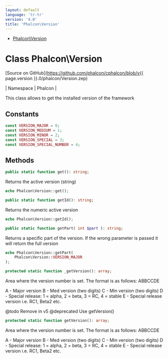 ```yaml
---
layout: default
language: 'tr-tr'
version: '4.0'
title: 'Phalcon\Version'
---
```


* [Phalcon\Version](#version)

<h1 id="version">Class Phalcon\Version</h1>

[Source on GitHub](https://github.com/phalcon/cphalcon/blob/v{{ page.version }}.0/phalcon/Version.zep)

| Namespace  | Phalcon |

This class allows to get the installed version of the framework


## Constants
```php
const VERSION_MAJOR = 0;
const VERSION_MEDIUM = 1;
const VERSION_MINOR = 2;
const VERSION_SPECIAL = 3;
const VERSION_SPECIAL_NUMBER = 4;
```

## Methods

```php
public static function get(): string;
```
Returns the active version (string)

```php
echo Phalcon\Version::get();
```


```php
public static function getId(): string;
```
Returns the numeric active version

```php
echo Phalcon\Version::getId();
```


```php
public static function getPart( int $part ): string;
```
Returns a specific part of the version. If the wrong parameter is passed it will return the full version

```php
echo Phalcon\Version::getPart(
    Phalcon\Version::VERSION_MAJOR
);
```


```php
protected static function _getVersion(): array;
```
Area where the version number is set. The format is as follows: ABBCCDE

A - Major version B - Med version (two digits) C - Min version (two digits) D - Special release: 1 = alpha, 2 = beta, 3 = RC, 4 = stable E - Special release version i.e. RC1, Beta2 etc.

@todo Remove in v5 @deprecated Use getVersion()


```php
protected static function getVersion(): array;
```
Area where the version number is set. The format is as follows: ABBCCDE

A - Major version B - Med version (two digits) C - Min version (two digits) D - Special release: 1 = alpha, 2 = beta, 3 = RC, 4 = stable E - Special release version i.e. RC1, Beta2 etc.


